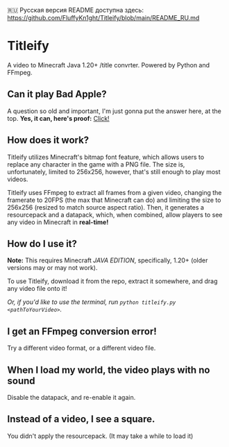 🇷🇺 Русская версия README доступна здесь: https://github.com/FluffyKn1ght/Titleify/blob/main/README_RU.md

# Titleify
A video to Minecraft Java 1.20+ /title convrter. Powered by Python and FFmpeg.

## Can it play Bad Apple?
A question so old and important, I'm just gonna put the answer here, at the top. **Yes, it can, here's proof:** [Click!](https://www.youtube.com/watch?v=enCyQBkFMSw)

## How does it work?
Titleify utilizes Minecraft's bitmap font feature, which allows users to replace any character in the game with a PNG file. The size is, unfortunately, limited to 256x256, however, that's still enough to play most videos.

Titleify uses FFmpeg to extract all frames from a given video, changing the framerate to 20FPS (the max that Minecraft can do) and limiting the size to 256x256 (resized to match source aspect ratio). Then, it generates a resourcepack and a datapack, which, when combined, allow players to see any video in Minecraft in **real-time!**

## How do I use it?
**Note:** This requires Minecraft *JAVA EDITION*, specifically, 1.20+ (older versions may or may not work).

To use Titleify, download it from the repo, extract it somewhere, and drag any video file onto it!

*Or, if you'd like to use the terminal, run `python titleify.py <pathToYourVideo>`.*

## I get an FFmpeg conversion error!
Try a different video format, or a different video file.

## When I load my world, the video plays with no sound
Disable the datapack, and re-enable it again.

## Instead of a video, I see a square.
You didn't apply the resourcepack. (It may take a while to load it)
